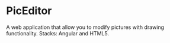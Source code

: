 PicEditor
=========

A web application that allow you to modify pictures with drawing functionality. Stacks: Angular and HTML5.
